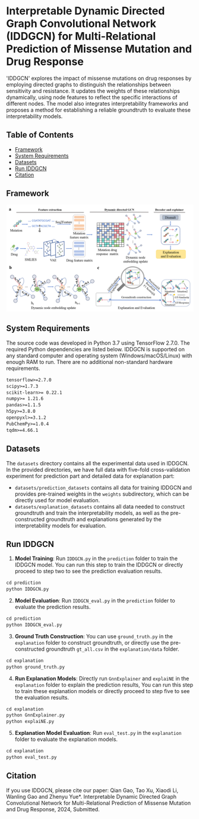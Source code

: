 # Interpretable Dynamic Directed Graph Convolutional Network (IDDGCN) for Multi-Relational Prediction of Missense Mutation and Drug Response

'IDDGCN' explores the impact of missense mutations on drug responses by employing directed graphs to distinguish the relationships between sensitivity and resistance. It updates the weights of these relationships dynamically, using node features to reflect the specific interactions of different nodes. The model also integrates interpretability frameworks and proposes a method for establishing a reliable groundtruth to evaluate these interpretability models.

## Table of Contents

- [Framework](#framework)
- [System Requirements](#system-requirements)
- [Datasets](#datasets)
- [Run IDDGCN](#run-iddgcn)
- [Citation](#Citation)

## Framework
![Framework](image/IDDGCN.png)

## System Requirements
The source code was developed in Python 3.7 using TensorFlow 2.7.0. The required Python dependencies are listed below. IDDGCN is supported on any standard computer and operating system (Windows/macOS/Linux) with enough RAM to run. There are no additional non-standard hardware requirements.
```markdown
tensorflow>=2.7.0
scipy>=1.7.3
scikit-learn>= 0.22.1
numpy>= 1.21.6
pandas>=1.1.5
h5py>=3.8.0
openpyxl>=3.1.2
PubChemPy>=1.0.4
tqdm>=4.66.1
```

## Datasets
The `datasets` directory contains all the experimental data used in IDDGCN.
In the provided directories, we have full data with five-fold cross-validation experiment for prediction part and detailed data for explanation part:
- `datasets/prediction_datasets` contains all data for training IDDGCN and provides pre-trained weights in the `weights` subdirectory, which can be directly used for model evaluation.
- `datasets/explanation_datasets` contains all data needed to construct groundtruth and train the interpretability models, as well as the pre-constructed groundtruth and explanations generated by the interpretability models for evaluation.
## Run IDDGCN

1. **Model Training**: Run `IDDGCN.py` in the `prediction` folder to train the IDDGCN model. You can run this step to train the IDDGCN or directly proceed to step two to see the prediction evaluation results.
```markdown
cd prediction
python IDDGCN.py
```
2. **Model Evaluation**: Run `IDDGCN_eval.py` in the `prediction` folder to evaluate the prediction results.
```markdown
cd prediction
python IDDGCN_eval.py
```
3. **Ground Truth Construction**: You can use `ground_truth.py` in the `explanation` folder to construct groundtruth, or directly use the pre-constructed groundtruth `gt_all.csv` in the `explanation/data` folder.
```markdown
cd explanation
python ground_truth.py
```
4. **Run Explanation Models**: Directly run `GnnExplainer` and `explaiNE` in the `explanation` folder to explain the prediction results, You can run this step to train these explanation models or directly proceed to step five to see the evaluation results.
```markdown
cd explanation
python GnnExplainer.py
python explaiNE.py
```
5. **Explanation Model Evaluation**: Run `eval_test.py` in the `explanation` folder to evaluate the explanation models.  
```markdown
cd explanation
python eval_test.py
```
## Citation
If you use IDDGCN, please cite our paper: Qian Gao, Tao Xu, Xiaodi Li, Wanling Gao and Zhenyu Yue*. Interpretable Dynamic Directed Graph Convolutional Network for Multi-Relational Prediction of Missense Mutation and Drug Response, 2024, Submitted.
